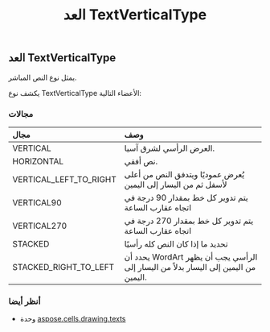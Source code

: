 ﻿---
title: العد TextVerticalType
second_title: Aspose.Cells for Python via .NET API المراجع
description:
type: docs
weight: 200
url: /ar/python-net/aspose.cells.drawing.texts/textverticaltype/
is_root: false
---
##  العد TextVerticalType
يمثل نوع النص المباشر.



يكشف نوع TextVerticalType الأعضاء التالية:

###  مجالات
| مجال| وصف|
| :- | :- |
| VERTICAL | العرض الرأسي لشرق آسيا.|
| HORIZONTAL | نص أفقي.|
| VERTICAL_LEFT_TO_RIGHT | يُعرض عموديًا ويتدفق النص من أعلى لأسفل ثم من اليسار إلى اليمين|
| VERTICAL90 | يتم تدوير كل خط بمقدار 90 درجة في اتجاه عقارب الساعة|
| VERTICAL270 | يتم تدوير كل خط بمقدار 270 درجة في اتجاه عقارب الساعة|
| STACKED | تحديد ما إذا كان النص كله رأسيًا|
| STACKED_RIGHT_TO_LEFT | يحدد أن WordArt الرأسي يجب أن يظهر من اليمين إلى اليسار بدلاً من اليسار إلى اليمين.|



###  أنظر أيضا
* وحدة [aspose.cells.drawing.texts](..)
